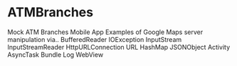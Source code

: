 # ATMBranches
Mock ATM Branches Mobile App
Examples of Google Maps server manipulation via..
BufferedReader
IOException
InputStream
InputStreamReader
HttpURLConnection
URL
HashMap
JSONObject
Activity
AsyncTask
Bundle
Log
WebView

